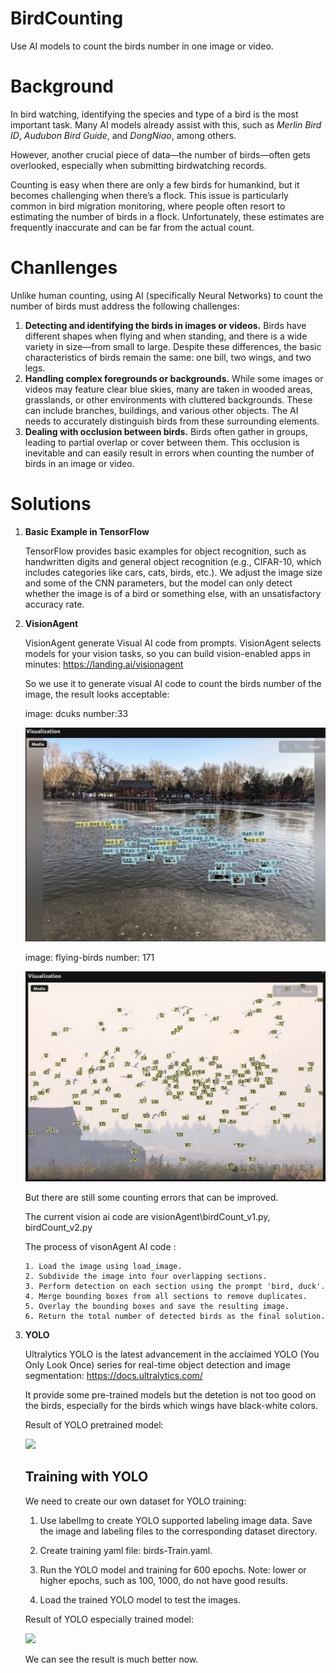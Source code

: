 # BirdCounting

Use AI models to count the birds number in one image or video.

# Background

In bird watching, identifying the species and type of a bird is the most important task. Many AI models already assist with this, such as *Merlin Bird ID*, *Audubon Bird Guide*, and *DongNiao*, among others.

However, another crucial piece of data—the number of birds—often gets overlooked, especially when submitting birdwatching records.

Counting is easy when there are only a few birds for humankind, but it becomes challenging when there’s a flock. This issue is particularly common in bird migration monitoring, where people often resort to estimating the number of birds in a flock. Unfortunately, these estimates are frequently inaccurate and can be far from the actual count.

# Chanllenges

Unlike human counting, using AI (specifically Neural Networks) to count the number of birds must address the following challenges:

1. **Detecting and identifying the birds in images or videos.** Birds have different shapes when flying and when standing, and there is a wide variety in size—from small to large. Despite these differences, the basic characteristics of birds remain the same: one bill, two wings, and two legs.
2. **Handling complex foregrounds or backgrounds.** While some images or videos may feature clear blue skies, many are taken in wooded areas, grasslands, or other environments with cluttered backgrounds. These can include branches, buildings, and various other objects. The AI needs to accurately distinguish birds from these surrounding elements.
3. **Dealing with occlusion between birds.** Birds often gather in groups, leading to partial overlap or cover between them. This occlusion is inevitable and can easily result in errors when counting the number of birds in an image or video.

# Solutions

1. **Basic Example in TensorFlow**
   
   TensorFlow provides basic examples for object recognition, such as handwritten digits and general object recognition (e.g., CIFAR-10, which includes categories like cars, cats, birds, etc.). We adjust the image size and some of the CNN parameters, but the model can only detect whether the image is of a bird or something else, with an unsatisfactory accuracy rate.

2. **VisionAgent**
   
   VisionAgent generate Visual AI code from prompts. VisionAgent selects models for your vision tasks, so you can build vision-enabled apps in minutes: https://landing.ai/visionagent
   
   So we use it to generate visual AI code to count the birds number of the image, the result looks acceptable:
   
   image: dcuks  number:33
   
   ![](https://github.com/ouyf/BirdCounting/blob/main/docs/img/ducks.png)
   
   image: flying-birds number: 171
   
   ![](https://github.com/ouyf/BirdCounting/blob/main/docs/img/visionAgent/flying-birds.png)
   
   But there are still some counting errors that can be improved.
   
   The current vision ai code are visionAgent\birdCount_v1.py, birdCount_v2.py
   
   The process of visonAgent AI code :
   
       1. Load the image using load_image.
       2. Subdivide the image into four overlapping sections.
       3. Perform detection on each section using the prompt 'bird, duck'.
       4. Merge bounding boxes from all sections to remove duplicates.
       5. Overlay the bounding boxes and save the resulting image.
       6. Return the total number of detected birds as the final solution.

3. **YOLO**
   
   Ultralytics YOLO is the latest advancement in the acclaimed YOLO (You Only Look Once) series for real-time object detection and image segmentation: https://docs.ultralytics.com/
   
   It provide some pre-trained models but the detetion is not too good on the birds, especially for the birds which wings have black-white colors.
   
   Result of YOLO pretrained model:
   
   ![](D:\Work\AI\Bird\code\BirdCounting\docs\img\YOLO\yolo-PredefinedResult.png)
   
   ## Training with YOLO
   
   We need to create our own dataset for YOLO training:
   
   1. Use labelImg to create YOLO supported labeling image data. Save the image and labeling files to the corresponding dataset directory.
   
   2. Create training yaml file: birds-Train.yaml.
   
   3. Run the YOLO model and training for 600 epochs. Note: lower or higher epochs, such as 100, 1000, do not have good results.
   
   4. Load the trained YOLO model to test the images.
   
   Result of YOLO especially trained model:
   
   ![](D:\Work\AI\Bird\code\BirdCounting\docs\img\YOLO\yolo-espTrainedResult.png)
   
   We can see the result is much better now.






